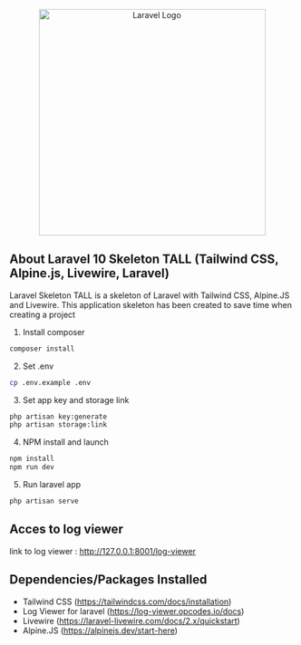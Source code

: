 <p align="center"><a href="https://laravel.com" target="_blank"><img src="https://raw.githubusercontent.com/laravel/art/master/logo-lockup/5%20SVG/2%20CMYK/1%20Full%20Color/laravel-logolockup-cmyk-red.svg" width="400" alt="Laravel Logo"></a></p>

## About Laravel 10 Skeleton TALL (Tailwind CSS, Alpine.js, Livewire, Laravel) 

Laravel Skeleton TALL is a skeleton of Laravel with Tailwind CSS, Alpine.JS and Livewire. This application skeleton has been created to save time when creating a project 

1. Install composer
```sh
composer install
```

2. Set .env
```sh
cp .env.example .env
```

3. Set app key and storage link
```sh
php artisan key:generate
php artisan storage:link
```

4. NPM install and launch
```sh
npm install 
npm run dev
```

5. Run laravel app
```sh
php artisan serve
```

## Acces to log viewer

link to log viewer : http://127.0.0.1:8001/log-viewer

## Dependencies/Packages Installed

- Tailwind CSS (https://tailwindcss.com/docs/installation)
- Log Viewer for laravel (https://log-viewer.opcodes.io/docs)
- Livewire (https://laravel-livewire.com/docs/2.x/quickstart)
- Alpine.JS (https://alpinejs.dev/start-here)
